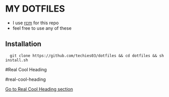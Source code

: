 # MY DOTFILES

- I use [rcm](https://github.com/thoughtbot/rcm) for this repo
- feel free to use any of these

## Installation

```zshrc
  git clone https://github.com/techies03/dotfiles && cd dotfiles && sh install.sh
```
    


#Real Cool Heading

















#real-cool-heading





























[Go to Real Cool Heading section](#real-cool-heading)

